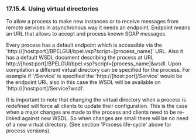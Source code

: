<div>

<div>

<div>

<div>

### 17.15.4. Using virtual directories

</div>

</div>

</div>

To allow a process to make new instances or to receive messages from
remote services in asynchronous way it needs an endpoint. Endpoint means
an URL that allows to accept and process known SOAP messages.

Every process has a default endpoint which is accessible via the
'http://\[host:port\]/BPELGUI/bpel.vsp?script=\[process_name\]' URL.
Also it has a default WSDL document describing the process at URL
http://\[host:port\]/BPELGUI/bpel.vsp?script=\[process_name\]&wsdl. Upon
compilation a different virtual directory can be specified for the
process. For example if '/Service' is specified the
'http://\[host:port\]/Service' would be the endpoint URL also in this
case the WSDL will be available on 'http://\[host:port\]/Service?wsdl'.

It is important to note that changing the virtual directory when a
process is redefined will force all clients to update their
configuration. This is the case when a major changes are made to the
process and clients need to be re-linked against new WSDL. So when
changes are small there will be no need of a new virtual directory. (See
section 'Process life-cycle' above for process versions).

</div>
